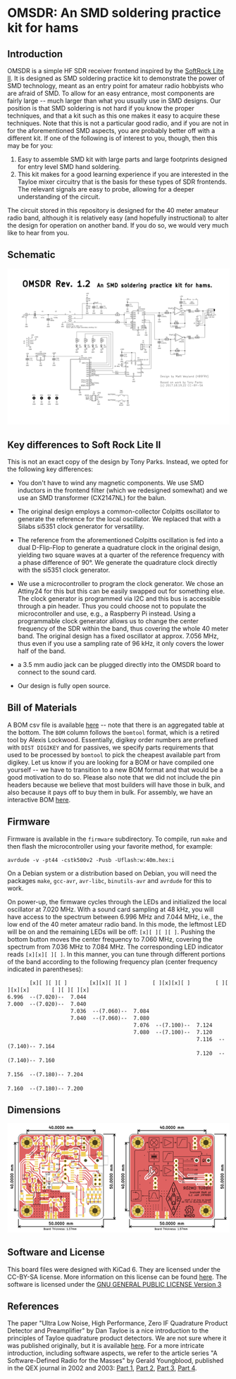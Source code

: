 # OMSDR: An SMD soldering practice kit for hams

## Introduction

OMSDR is a simple HF SDR receiver frontend inspired by the [SoftRock Lite II](http://fivedash.com/index.php?main_page=product_info&products_id=5). It is designed as SMD soldering practice kit to demonstrate the power of SMD technology, meant as an entry point for amateur radio hobbyists who are afraid of SMD. To allow for an easy entrance, most components are fairly large -- much larger than what you usually use in SMD designs. Our position is that SMD soldering is not hard if you know the proper techniques, and that a kit such as this one makes it easy to acquire these techniques. Note that this is not a particular good radio, and if you are not in for the aforementioned SMD aspects, you are probably better off with a different kit. If one of the following is of interest to you, though, then this may be for you:

1. Easy to assemble SMD kit with large parts and large footprints designed for entry level SMD hand soldering.
2. This kit makes for a good learning experience if you are interested in the Tayloe mixer circuitry that is the basis for these types of SDR frontends. The relevant signals are easy to probe, allowing for a deeper understanding of the circuit.

The circuit stored in this repository is designed for the 40 meter amateur radio band, although it is relatively easy (and hopefully instructional) to alter the design for operation on another band. If you do so, we would very much like to hear from you.

## Schematic
![Schematic rev 1.2](doc/schematic_rev_1.2.png)

## Key differences to Soft Rock Lite II
This is not an exact copy of the design by Tony Parks. Instead, we opted for the following key differences:

- You don't have to wind any magnetic components. We use SMD inductors in the frontend filter (which we redesigned somewhat) and we use an SMD transformer (CX2147NL) for the balun.

- The original design employs a common-collector Colpitts oscillator to generate the reference for the local oscillator. We replaced that with a Silabs si5351 clock generator for versatility.

- The reference from the aforementioned Colpitts oscillation is fed into a dual D-Flip-Flop to generate a quadrature clock in the original design, yielding two square waves at a quarter of the reference frequency with a phase difference of 90°. We generate the quadrature clock directly with the si5351 clock generator.

- We use a microcontroller to program the clock generator. We chose an Attiny24 for this but this can be easily swapped out for something else. The clock generator is programmed via I2C and this bus is accessible through a pin header. Thus you could choose not to populate the microcontroller and use, e.g., a Raspberry Pi instead. Using a programmable clock generator allows us to change the center frequency of the SDR within the band, thus covering the whole 40 meter band. The original design has a fixed oscillator at approx. 7.056 MHz, thus even if you use a sampling rate of 96 kHz, it only covers the lower half of the band.

- a 3.5 mm audio jack can be plugged directly into the OMSDR board to connect to the sound card.

- Our design is fully open source.

## Bill of Materials

A BOM csv file is available [here](https://raw.githubusercontent.com/HB9UF/OMSDR/master/doc/BOM_rev1.2.csv) -- note that there is an aggregated table at the bottom. The `BOM` column follows the `bomtool` format, which is a retired tool by Alexis Lockwood. Essentially, digikey order numbers are prefixed with `DIST DIGIKEY` and for passives, we specify parts requirements that used to be processed by `bomtool` to pick the cheapest available part from digikey. Let us know if you are looking for a BOM or have compiled one yourself -- we have to transition to a new BOM format and that would be a good motivation to do so. Please also note that we did not include the pin headers because we believe that most builders will have those in bulk, and also because it pays off to buy them in bulk. For assembly, we have an interactive BOM [here](https://htmlpreview.github.io/?https://github.com/HB9UF/OMSDR/master/doc/ibom_rev1.2.html).

## Firmware

Firmware is available in the `firmware` subdirectory. To compile, run `make` and then flash the microcontroller using your favorite method, for example:

```
avrdude -v -pt44 -cstk500v2 -Pusb -Uflash:w:40m.hex:i
```

On a Debian system or a distribution based on Debian, you will need the packages `make`, `gcc-avr`, `avr-libc`, `binutils-avr` and `avrdude`  for this to work.

On power-up, the firmware cycles through the LEDs and initialized the local oscillator at 7.020 MHz. With a sound card sampling at 48 kHz, you will have access to the spectrum between 6.996 MHz and 7.044 MHz, i.e., the low end of the 40 meter amateur radio band. In this mode, the leftmost LED will be on and the remaining LEDs will be off: `[x][ ][ ][ ]`. Pushing the bottom button moves the center frequency to 7.060 MHz, covering the spectrum from 7.036 MHz to 7.084 MHz. The corresponding LED indicator reads `[x][x][ ][ ]`. In this manner, you can tune through different portions of the band according to the following frequency plan (center frequency indicated in parentheses):

```
       [x][ ][ ][ ]       [x][x][ ][ ]        [ ][x][x][ ]        [ ][ ][x][x]       [ ][ ][ ][x]
6.996  --(7.020)--  7.044
7.000  --(7.020)--  7.040
                    7.036  --(7.060)--  7.084
                    7.040  --(7.060)--  7.080
                                        7.076  --(7.100)--  7.124
                                        7.080  --(7.100)--  7.120
                                                            7.116  --(7.140)-- 7.164
                                                            7.120  --(7.140)-- 7.160
                                                                               7.156  --(7.180)-- 7.204
                                                                               7.160  --(7.180)-- 7.200
```


## Dimensions

![2D render with dimensions](doc/2d_render_rev1.2.png)


## Software and License
This board files were designed with KiCad 6. They are licensed under the CC-BY-SA license. More information on this license can be found [here](https://creativecommons.org/licenses/by-sa/4.0/). The software is licensed under the [GNU GENERAL PUBLIC LICENSE Version 3](https://www.gnu.org/licenses/gpl-3.0.en.html)

## References

The paper "Ultra Low Noise, High Performance, Zero IF Quadrature Product Detector and Preamplifier" by Dan Tayloe is a nice introduction to the principles of Tayloe quadrature product detectors. We are not sure where it was published originally, but it is available [here](http://www.norcalqrp.org/files/Tayloe_mixer_x3a.pdf). For a more intricate introduction, including software aspects, we refer to the article series "A Software-Defined Radio for the Masses" by Gerald Youngblood, published in the QEX journal in 2002 and 2003: [Part 1](https://www.arrl.org/files/file/Technology/tis/info/pdf/020708qex013.pdf), [Part 2](https://www.arrl.org/files/file/Technology/tis/info/pdf/020910qex010.pdf), [Part 3](https://www.arrl.org/files/file/Technology/tis/info/pdf/021112qex027.pdf), [Part 4](https://www.arrl.org/files/file/Technology/tis/info/pdf/030304qex020.pdf).
